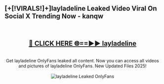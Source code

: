 <h2>[+[!VIRALS!]+]layladeline Leaked Video Viral On Social X Trending Now - kanqw</h2>
<br>
<div align="center">
<h2><a href="https://libra.edu.pl?layladeline" rel="nofollow">🔴 CLICK HERE 🌐==►► layladeline</a></h2>
<br>
Get layladeline OnlyFans leaked all content. Now you can access all videos and pictures of layladeline OnlyFans. New Updated Files 2025!
<br>
<br>
<a href="https://libra.edu.pl?layladeline" rel="nofollow" data-target="animated-image.originalLink"><img src="https://i.ibb.co.com/WyWwxjT/player-gif2.gif" alt="layladeline Leaked OnlyFans" style="max-width: 100%; display: inline-block;" data-target="animated-image.originalImage"></a>
</div>
<br>